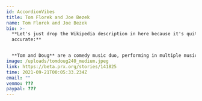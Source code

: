 ```yaml
---
id: AccordionVibes
title: Tom Florek and Joe Bezek
name: Tom Florek and Joe Bezek
bio: >-
  **Let's just drop the Wikipedia description in here because it's quite
  accurate:**


  **Tom and Doug** are a comedy music duo, performing in multiple musical styles including jazz, rock, ragtime, blues, comedy, folk, rap, polka, heavy metal, and country. They are often compared to [Flight of the Conchords](https://en.wikipedia.org/wiki/Flight_of_the_Conchords "Flight of the Conchords") and [They Might Be Giants](https://en.wikipedia.org/wiki/They_Might_Be_Giants "They Might Be Giants").\[[1]](https://en.wikipedia.org/wiki/Tom_and_Doug#cite_note-1) Thomas P. Florek and Douglas Gentile have been writing, performing, and recording together since 1985.\[[2]](https://en.wikipedia.org/wiki/Tom_and_Doug#cite_note-2) From 2005 through 2010 they hosted a biweekly podcast that features their music and that of other artists.\[[3]](https://en.wikipedia.org/wiki/Tom_and_Doug#cite_note-3) In 2010, they began a weekly half-hour radio show streaming on [KHOI-FM](https://en.wikipedia.org/wiki/KHOI-FM "KHOI-FM").\[[4]](https://en.wikipedia.org/wiki/Tom_and_Doug#cite_note-4) In 2011, they began offering their show nationwide on the [Pacifica Radio Network](https://en.wikipedia.org/wiki/Pacifica_Radio_Network "Pacifica Radio Network"), and right in our backyard on Radio Free Lambertville.
image: /uploads/tomdoug240_medium.jpeg
link: https://beta.prx.org/stories/141825
time: 2021-09-21T00:05:33.234Z
email: ""
venmo: ???
paypal: ???
---
```

